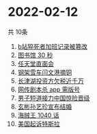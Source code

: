 # 2022-02-12
  共 10条

  <!-- BEGIN -->
  <!-- 最后更新时间:Sat Feb 12 2022 00:44:13 GMT+0000 (Coordinated Universal Time) -->
  1. [b站猝死者加班记录被篡改](https://www.zhihu.com/search?q=b站猝死员工)
1. [图书馆 30 秒](https://www.zhihu.com/search?q=图书馆30秒)
1. [任天堂直面会](https://www.zhihu.com/search?q=任天堂)
1. [钢架雪车闫文港摘铜](https://www.zhihu.com/search?q=钢架雪车)
1. [长津湖投资方欠税近千万](https://www.zhihu.com/search?q=长津湖投资方)
1. [网传剧本杀 app 需版号](https://www.zhihu.com/search?q=剧本杀)
1. [男子短道接力中国惊险晋级](https://www.zhihu.com/search?q=短道速滑)
1. [玄彬孙艺珍宣布结婚](https://www.zhihu.com/search?q=玄彬孙艺珍)
1. [海贼王 1040 话](https://www.zhihu.com/search?q=海贼王)
1. [美国起诉特斯拉](https://www.zhihu.com/search?q=美国起诉特斯拉)
  <!-- END -->
  